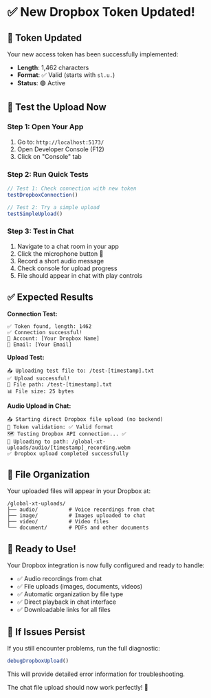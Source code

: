 # ✅ New Dropbox Token Updated!

## 🔑 **Token Updated**

Your new access token has been successfully implemented:
- **Length**: 1,462 characters
- **Format**: ✅ Valid (starts with `sl.u.`)
- **Status**: 🟢 Active

## 🧪 **Test the Upload Now**

### **Step 1: Open Your App**
1. Go to: `http://localhost:5173/`
2. Open Developer Console (F12)
3. Click on "Console" tab

### **Step 2: Run Quick Tests**
```javascript
// Test 1: Check connection with new token
testDropboxConnection()

// Test 2: Try a simple upload
testSimpleUpload()
```

### **Step 3: Test in Chat**
1. Navigate to a chat room in your app
2. Click the microphone button 🎤
3. Record a short audio message
4. Check console for upload progress
5. File should appear in chat with play controls

## ✅ **Expected Results**

**Connection Test:**
```
✅ Token found, length: 1462
✅ Connection successful!
👤 Account: [Your Dropbox Name]
📧 Email: [Your Email]
```

**Upload Test:**
```
📤 Uploading test file to: /test-[timestamp].txt
✅ Upload successful!
📁 File path: /test-[timestamp].txt
📊 File size: 25 bytes
```

**Audio Upload in Chat:**
```
📤 Starting direct Dropbox file upload (no backend)
🔑 Token validation: ✅ Valid format
🗺 Testing Dropbox API connection... ✅
📁 Uploading to path: /global-xt-uploads/audio/[timestamp]_recording.webm
✅ Dropbox upload completed successfully
```

## 📁 **File Organization**

Your uploaded files will appear in your Dropbox at:
```
/global-xt-uploads/
├── audio/          # Voice recordings from chat
├── image/          # Images uploaded to chat
├── video/          # Video files
└── document/       # PDFs and other documents
```

## 🚀 **Ready to Use!**

Your Dropbox integration is now fully configured and ready to handle:
- ✅ Audio recordings from chat
- ✅ File uploads (images, documents, videos)
- ✅ Automatic organization by file type
- ✅ Direct playback in chat interface
- ✅ Downloadable links for all files

## 🔄 **If Issues Persist**

If you still encounter problems, run the full diagnostic:
```javascript
debugDropboxUpload()
```

This will provide detailed error information for troubleshooting.

The chat file upload should now work perfectly! 🎉